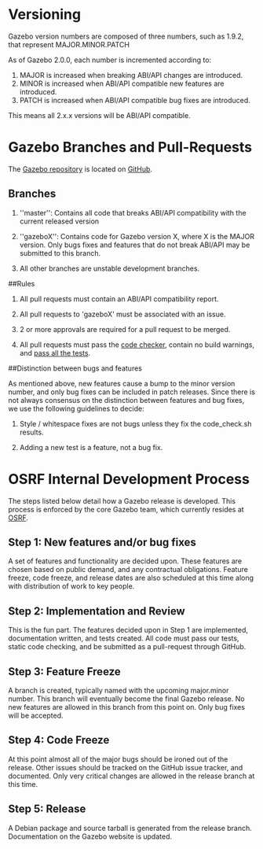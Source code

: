 # Versioning

Gazebo version numbers are composed of three numbers, such as 1.9.2, that represent MAJOR.MINOR.PATCH

As of Gazebo 2.0.0, each number is incremented according to:

 1. MAJOR is increased when breaking ABI/API changes are introduced.
  2. MINOR is increased when ABI/API compatible new features are introduced.
   3. PATCH is increased when ABI/API compatible bug fixes are introduced.

   This means all 2.x.x versions will be ABI/API compatible.

# Gazebo Branches and Pull-Requests

   The [Gazebo repository](https://github.com/osrf/gazebo) is located on [GitHub](http://github.com). 

## Branches

   1. ''master'': Contains all code that breaks ABI/API compatibility with the current released version

   2. ''gazeboX'': Contains code for Gazebo version X, where X is the MAJOR version. Only bugs fixes and features that do not break ABI/API may be submitted to this branch.

   3. All other branches are unstable development branches.

##Rules

   1. All pull requests must contain an  ABI/API compatibility report.

   2. All pull requests to 'gazeboX' must be associated with an issue.

   3. 2 or more approvals are required for a pull request to be merged.

   4. All pull requests must pass the [code checker](http://gazebosim.org/tutorials?tut=contrib_code&cat=development#CodeCheck), contain no build warnings, and [pass all the tests](http://gazebosim.org/tutorials?tut=contrib_code&cat=development#WriteTests).
     
##Distinction between bugs and features

   As mentioned above, new features cause a bump to the minor version number, and only bug fixes can be included in patch releases. Since there is not always consensus on the distinction between features and bug fixes, we use the following guidelines to decide:

   1. Style / whitespace fixes are not bugs unless they fix the code_check.sh results.

   2. Adding a new test is a feature, not a bug fix.

# OSRF Internal Development Process

   The steps listed below detail how a Gazebo release is developed.
   This process is enforced by the core Gazebo team, which currently resides at [OSRF](http://osrfoundation.org).

## Step 1: New features and/or bug fixes

   A set of features and functionality are decided upon. These features are chosen based on public demand, and any contractual obligations. Feature freeze, code freeze, and release dates are also scheduled at this time along with distribution of work to key people.

## Step 2: Implementation and Review

   This is the fun part. The features decided upon in Step 1 are implemented, documentation written, and tests created. All code must pass our tests, static code checking, and be submitted as a pull-request through GitHub.

## Step 3: Feature Freeze

   A branch is created, typically named with the upcoming major.minor number. This branch will eventually become the final Gazebo release. No new features are allowed in this branch from this point on. Only bug fixes will be accepted.

## Step 4: Code Freeze

   At this point almost all of the major bugs should be ironed out of the release. Other issues should be tracked on the GitHub issue tracker, and documented. Only very critical changes are allowed in the release branch at this time.

## Step 5: Release

   A Debian package and source tarball is generated from the release branch. Documentation on the Gazebo website is updated.

